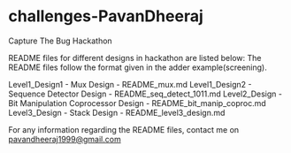 # challenges-PavanDheeraj
Capture The Bug Hackathon

README files for different designs in hackathon are listed below:
The README files follow the format given in the adder example(screening).

Level1_Design1 - Mux Design                          - README_mux.md
Level1_Design2 - Sequence Detector Design            - README_seq_detect_1011.md
Level2_Design  - Bit Manipulation Coprocessor Design - README_bit_manip_coproc.md
Level3_Design  - Stack Design                        - README_level3_design.md

For any information regarding the README files, contact me on pavandheeraj1999@gmail.com
